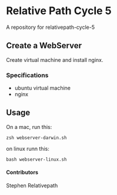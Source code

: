 # Relative Path Cycle 5

A repository for relativepath-cycle-5

## Create a WebServer

Create virtual machine and install nginx.

### Specifications
* ubuntu virtual machine
* nginx

## Usage

On a mac, run this:

`zsh webserver-darwin.sh`

on linux runn this:

`bash webserver-linux.sh`

#### Contributors

Stephen Relativepath

